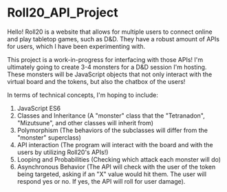 # Roll20_API_Project

Hello! Roll20 is a website that allows for multiple users to connect online and play tabletop games, such as D&D. They have a robust amount of APIs for users, which I have been experimenting with.

This project is a work-in-progress for interfacing with those APIs! I'm ultimately going to create 3-4 monsters for a D&D session I'm hosting. These monsters will be JavaScript objects that not only interact with the virtual board and the tokens, but also the chatbox of the users!

In terms of technical concepts, I'm hoping to include:

1. JavaScript ES6
2. Classes and Inheritance (A "monster" class that the "Tetranadon", "Mizutsune", and other classes will inherit from)
3. Polymorphism (The behaviors of the subclasses will differ from the "monster" superclass)
4. API interaction (The program will interact with the board and with the users by utilizing Roll20's APIs!)
5. Looping and Probabilities (Checking which attack each monster will do)
6. Asynchronous Behavior (The API will check with the user of the token being targeted, asking if an "X" value would hit them. The user will respond yes or no. If yes, the API will roll for user damage).
